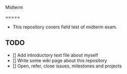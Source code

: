 Midterm

=====

 * This repository covers field test of midterm exam.


## TODO


 * [] Add introductory text file about myself
 * [] Write some wiki page about this repository
 * [] Open, refer, close issues, milestones and projects 